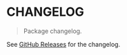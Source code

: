 # CHANGELOG

> Package changelog.

See [GitHub Releases](https://github.com/stdlib-js/simulate-iter-bartlett-hann-pulse/releases) for the changelog.